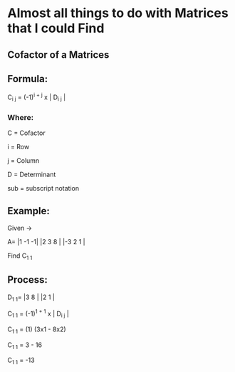 <H1>Almost all things to do with Matrices that I could Find</H1>

## Cofactor of a Matrices

<H2>Formula:</H2>
C<sub>i j</sub> = (-1)<sup>i + j</sup> x | D<sub>i j</sub> |

<H3>Where:</H3>
C = Cofactor

i = Row

j = Column

D = Determinant

sub = subscript notation

<H2>Example:</H2>
Given ->

A=
|1 -1 -1|
|2 3 8 |
|-3 2 1 |

Find C<sub>1 1</sub>

<H2>Process:</H2>

D<sub>1 1</sub>=
|3 8 |
|2 1 |

C<sub>1 1</sub> = (-1)<sup>1 + 1</sup> x | D<sub>i j</sub> |

C<sub>1 1</sub> = (1) (3x1 - 8x2)

C<sub>1 1</sub> = 3 - 16

C<sub>1 1</sub> = -13

